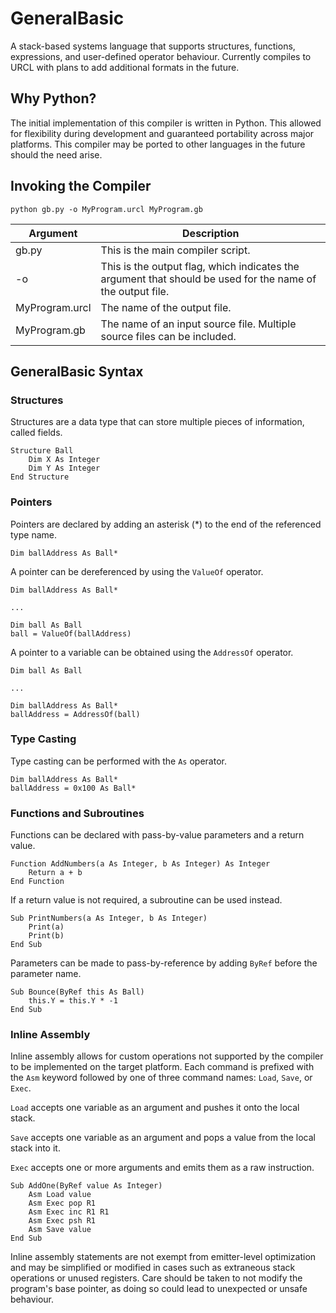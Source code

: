 # GeneralBasic
A stack-based systems language that supports structures, functions, expressions, and user-defined operator behaviour. Currently compiles to URCL with plans to add additional formats in the future.

## Why Python?
The initial implementation of this compiler is written in Python. This allowed for flexibility during development and guaranteed portability across major platforms. This compiler may be ported to other languages in the future should the need arise.

## Invoking the Compiler
```
python gb.py -o MyProgram.urcl MyProgram.gb
```
|Argument|Description|
|--------|-----------|
|gb.py|This is the main compiler script.|
|-o|This is the output flag, which indicates the argument that should be used for the name of the output file.|
|MyProgram.urcl|The name of the output file.|
|MyProgram.gb|The name of an input source file. Multiple source files can be included.|

## GeneralBasic Syntax
### Structures
Structures are a data type that can store multiple pieces of information, called fields.
```
Structure Ball
	Dim X As Integer
	Dim Y As Integer
End Structure
```
### Pointers
Pointers are declared by adding an asterisk (*) to the end of the referenced type name.
```
Dim ballAddress As Ball*
```
A pointer can be dereferenced by using the `ValueOf` operator.
```
Dim ballAddress As Ball*

...

Dim ball As Ball
ball = ValueOf(ballAddress)
```
A pointer to a variable can be obtained using the `AddressOf` operator.
```
Dim ball As Ball

...

Dim ballAddress As Ball*
ballAddress = AddressOf(ball)
```
### Type Casting
Type casting can be performed with the `As` operator.
```
Dim ballAddress As Ball*
ballAddress = 0x100 As Ball*
```
### Functions and Subroutines
Functions can be declared with pass-by-value parameters and a return value.
```
Function AddNumbers(a As Integer, b As Integer) As Integer
	Return a + b
End Function
```
If a return value is not required, a subroutine can be used instead.
```
Sub PrintNumbers(a As Integer, b As Integer)
	Print(a)
	Print(b)
End Sub
```
Parameters can be made to pass-by-reference by adding `ByRef` before the parameter name.
```
Sub Bounce(ByRef this As Ball)
	this.Y = this.Y * -1
End Sub
```
### Inline Assembly
Inline assembly allows for custom operations not supported by the compiler to be implemented on the target platform. Each command is prefixed with the `Asm` keyword followed by one of three command names: `Load`, `Save`, or `Exec`.

`Load` accepts one variable as an argument and pushes it onto the local stack.

`Save` accepts one variable as an argument and pops a value from the local stack into it.

`Exec` accepts one or more arguments and emits them as a raw instruction.
```
Sub AddOne(ByRef value As Integer)
	Asm Load value
	Asm Exec pop R1
	Asm Exec inc R1 R1
	Asm Exec psh R1
	Asm Save value
End Sub
```
Inline assembly statements are not exempt from emitter-level optimization and may be simplified or modified in cases such as extraneous stack operations or unused registers. Care should be taken to not modify the program's base pointer, as doing so could lead to unexpected or unsafe behaviour.
